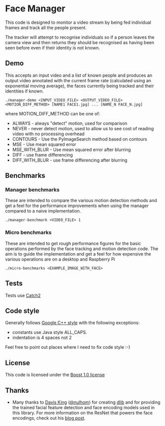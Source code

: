# Face Manager

This code is designed to monitor a video stream by being fed individual frames and track all the people present.

The tracker will attempt to recognise individuals so if a person leaves the camera view and then returns
they should be recognised as having been seen before even if their identity is not
known.

## Demo
This accepts an input video and a list of known people and produces an output video
annotated with the current frame rate (calculated using an exponential moving average),
the faces currently being tracked and their identities if known.

    ./manager-demo <INPUT_VIDEO_FILE> <OUTPUT_VIDEO_FILE> <MOTION_DIFF_METHOD> [NAME1 FACE1.jpg] ... [NAME_N FACE_N.jpg]

where MOTION_DIFF_METHOD can be one of:
* ALWAYS - always "detect" motion, used for comparison
* NEVER - never detect motion, used to allow us to see cost of reading video with no processing overhead
* CONTOURS - Use the PyImageSearch method based on contours
* MSE - Use mean squared error
* MSE_WITH_BLUR - Use mean squared error after blurring
* DIFF - use frame differencing
* DIFF_WITH_BLUR - use frame differencing after blurring

## Benchmarks

### Manager benchmarks
These are intended to compare the various motion detection methods and get a feel for the
performance improvements when using the manager compared to a naive implementation.

    ./manager-benchmark <VIDEO_FILE> 1

### Micro benchmarks
These are intended to get rough performance figures for the basic operations performed
by the face tracking and motion detection code. The aim is to guide the implementation and
get a feel for how expensive the various operations are on a desktop and Raspberry Pi

    ./micro-benchmarks <EXAMPLE_IMAGE_WITH_FACE>

## Tests
Tests use [Catch2](https://github.com/catchorg/Catch2)

## Code style
Generally follows [Google C++ style](https://google.github.io/styleguide/cppguide.html) with the following exceptions:
* constants use Java style ALL_CAPS.
* indentation is 4 spaces not 2

Feel free to point out places where I need to fix code style :-) 

## License
This code is licensed under the [Boost 1.0 license](http://www.boost.org/users/license.html)

## Thanks
* Many thanks to [Davis King](https://github.com/davisking) ([@nulhom](https://twitter.com/nulhom)) for creating [dlib](http://dlib.net/) and for providing the trained facial feature detection and face encoding models used in this library. For more information on the ResNet that powers the face encodings, check out his [blog post](http://blog.dlib.net/2017/02/high-quality-face-recognition-with-deep.html).

